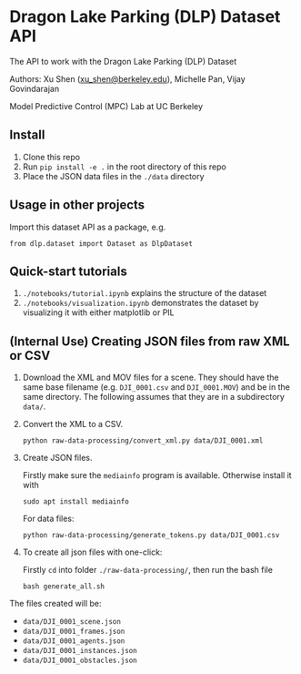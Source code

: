 # Dragon Lake Parking (DLP) Dataset API
The API to work with the Dragon Lake Parking (DLP) Dataset

Authors: Xu Shen (xu_shen@berkeley.edu), Michelle Pan, Vijay Govindarajan

Model Predictive Control (MPC) Lab at UC Berkeley

## Install

1. Clone this repo
2. Run `pip install -e .` in the root directory of this repo
3. Place the JSON data files in the `./data` directory

## Usage in other projects

Import this dataset API as a package, e.g.

```
from dlp.dataset import Dataset as DlpDataset
```

## Quick-start tutorials

1. `./notebooks/tutorial.ipynb` explains the structure of the dataset
2. `./notebooks/visualization.ipynb` demonstrates the dataset by visualizing it with either matplotlib or PIL

## (Internal Use) Creating JSON files from raw XML or CSV

1. Download the XML and MOV files for a scene. They should have the same base filename (e.g. `DJI_0001.csv` and `DJI_0001.MOV`) and be in the same directory. The following assumes that they are in a subdirectory `data/`.

2. Convert the XML to a CSV.

    ```
    python raw-data-processing/convert_xml.py data/DJI_0001.xml
    ```
    
3. Create JSON files.

    Firstly make sure the `mediainfo` program is available. Otherwise install it with
    ```
    sudo apt install mediainfo
    ```

    For data files:

    ```
    python raw-data-processing/generate_tokens.py data/DJI_0001.csv
    ```
4. To create all json files with one-click:

    Firstly `cd` into folder `./raw-data-processing/`, then run the bash file 
    ```
    bash generate_all.sh
    ```

The files created will be:
- `data/DJI_0001_scene.json`
- `data/DJI_0001_frames.json`
- `data/DJI_0001_agents.json`
- `data/DJI_0001_instances.json`
- `data/DJI_0001_obstacles.json`